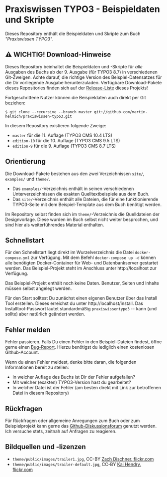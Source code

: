 # Praxiswissen TYPO3 - Beispieldaten und Skripte

Dieses Repository enthält die Beispieldaten und Skripte zum Buch _"Praxiswissen TYPO3"_.

## :warning: WICHTIG! Download-Hinweise

Dieses Repository beinhaltet die Beispieldaten und -Skripte für *alle* Ausgaben des Buchs ab der 9. Ausgabe (für TYPO3 8.7) in verschiedenen Git-Zweigen. Achte darauf, die richtige Version des Beispiel-Datensatzes für die Dir vorliegende Ausgabe herunterzuladen. Verfügbare Download-Pakete dieses Repositories finden sich auf der [Release-Liste][releases] dieses Projekts!

Fortgeschrittene Nutzer können die Beispieldaten auch direkt per Git beziehen:

    $ git clone --recursive --branch master git://github.com/martin-helmich/praxiswissen-typo3.git

In diesem Repository existieren folgende Zweige:

- `master` für die 11. Auflage (TYPO3 CMS 10.4 LTS)
- `edition-10` für die 10. Auflage (TYPO3 CMS 9.5 LTS)
- `edition-9` für die 9. Auflage (TYPO3 CMS 8.7 LTS)

## Orientierung

Die Download-Pakete bestehen aus den zwei Verzeichnissen `site/`, `examples/` und `theme/`.

- Das `examples/`-Verzeichnis enthält in seinen verschiedenen Unterverzeichnissen die exakten Quelltextbeispiele aus dem Buch.
- Das `site/`-Verzeichnis enthält alle Dateien, die für eine funktionierende TYPO3-Seite mit dem Beispiel-Template aus dem Buch benötigt werden.

Im Repository selbst finden sich im `theme/`-Verzeichnis die Quelldateien der Designvorlage. Diese wurden im Buch selbst nicht weiter besprochen, und sind hier als weiterführendes Material enthalten.

## Schnellstart

Für den Schnellstart liegt direkt im Wurzelverzeichnis die Datei `docker-compose.yml` zur Verfügung. Mit dem Befehl `docker-compose up -d` können alle benötigten Docker-Container für Web- und Datenbankserver gestartet werden. Das Beispiel-Projekt steht im Anschluss unter http://localhost zur Verfügung.

Das Beispiel-Projekt enthält noch keine Daten. Benutzer, Seiten und Inhalte müssen selbst angelegt werden.

Für den Start solltest Du zunächst einen eigenen Benutzer über das Install Tool erstellen. Dieses erreichst du unter http://localhost/install. Das Installtool-Passwort lautet standardmäßig `praxiswissentypo3` -- kann (und sollte) aber natürlich geändert werden.

## Fehler melden

Fehler passieren. Falls Du einen Fehler in den Beispiel-Dateien findest, öffne gerne einen [Bug-Report][issue]. Hierzu benötigst du lediglich einen kostenlosen Github-Account.

Wenn du einen Fehler meldest, denke bitte daran, die folgenden Informationen bereit zu stellen:

- In welcher Auflage des Buchs ist Dir der Fehler aufgefallen? 
- Mit welcher (exakten) TYPO3-Version hast du gearbeitet?
- In welcher Datei ist der Fehler (am besten direkt mit Link zur betroffenen Datei in diesem Repository)

## Rückfragen

Für Rückfragen oder allgemeine Anregungen zum Buch oder zum Beispielprojekt kann gerne das [Github-Diskussionsforum](https://github.com/martin-helmich/praxiswissen-typo3/discussions/new) genutzt werden. Ich versuche stets, zeitnah auf Anfragen zu reagieren.

## Bildquellen und -lizenzen

- `theme/public/images/trailer1.jpg`, CC-BY [Zach Dischner, flickr.com](https://www.flickr.com/zachd1_618/15252945587)
- `theme/public/images/trailer-default.jpg`, CC-BY [Kai Hendry, flickr.com](https://www.flickr.com/photos/hendry/4412963067)

[issue]: https://github.com/martin-helmich/praxiswissen-typo3/issues/new
[releases]: https://github.com/martin-helmich/praxiswissen-typo3/releases